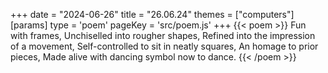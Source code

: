 +++
date = "2024-06-26"
title = "26.06.24"
themes = ["computers"]
[params]
  type = 'poem'
  pageKey = 'src/poem.js'
+++
{{< poem >}}
Fun with frames,
Unchiselled into rougher shapes,
Refined into the impression of a movement,
Self-controlled to sit in neatly squares,
An homage to prior pieces,
Made alive with dancing symbol now to dance.
{{< /poem >}}